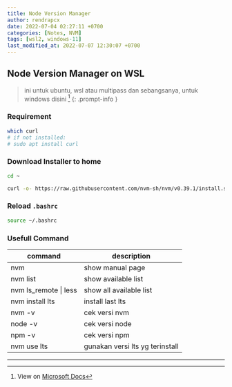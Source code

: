 ```yaml
---
title: Node Version Manager
author: rendrapcx
date: 2022-07-04 02:27:11 +0700
categories: [Notes, NVM]
tags: [wsl2, windows-11]
last_modified_at: 2022-07-07 12:30:07 +0700
---
```


## Node Version Manager on WSL

> ini untuk ubuntu, wsl atau multipass dan sebangsanya, untuk windows disini [^Win]
{: .prompt-info }

### Requirement
```sh
which curl
# if not installed:
# sudo apt install curl
```

### Download Installer to home

```sh
cd ~

curl -o- https://raw.githubusercontent.com/nvm-sh/nvm/v0.39.1/install.sh | bash
```

### Reload `.bashrc`
```sh
source ~/.bashrc
```

### Usefull Command

| command               | description                     |
| --------------------- | ------------------------------- |
| nvm                   | show manual page                |
| nvm list              | show available list             |
| nvm ls_remote \| less | show all available list         |
| nvm install lts       | install last lts                |
| nvm -v                | cek versi nvm                   |
| node -v               | cek versi node                  |
| npm -v                | cek versi npm                   |
| nvm use lts           | gunakan versi lts yg terinstall |

---

[^Win]: View on [Microsoft Docs](https://docs.microsoft.com/en-us/windows/dev-environment/javascript/nodejs-on-windows)
